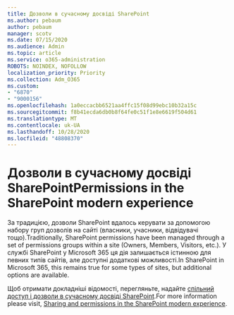 ```yaml
---
title: Дозволи в сучасному досвіді SharePoint
ms.author: pebaum
author: pebaum
manager: scotv
ms.date: 07/15/2020
ms.audience: Admin
ms.topic: article
ms.service: o365-administration
ROBOTS: NOINDEX, NOFOLLOW
localization_priority: Priority
ms.collection: Adm_O365
ms.custom:
- "6870"
- "9000156"
ms.openlocfilehash: 1a0eccacbb6521aa4ffc15f08d99ebc10b32a15c
ms.sourcegitcommit: f8b41ecda6db0b8f64fe0c51f1e8e6619f504d61
ms.translationtype: MT
ms.contentlocale: uk-UA
ms.lasthandoff: 10/28/2020
ms.locfileid: "48808370"
---
```

# <a name="permissions-in-the-sharepoint-modern-experience"></a><span data-ttu-id="fe715-102">Дозволи в сучасному досвіді SharePoint</span><span class="sxs-lookup"><span data-stu-id="fe715-102">Permissions in the SharePoint modern experience</span></span>

<span data-ttu-id="fe715-103">За традицією, дозволи SharePoint вдалось керувати за допомогою набору груп дозволів на сайті (власники, учасники, відвідувачі тощо).</span><span class="sxs-lookup"><span data-stu-id="fe715-103">Traditionally, SharePoint permissions have been managed through a set of permissions groups within a site (Owners, Members, Visitors, etc.).</span></span> <span data-ttu-id="fe715-104">У службі SharePoint у Microsoft 365 ця дія залишається істинною для певних типів сайтів, але доступні додаткові можливості.</span><span class="sxs-lookup"><span data-stu-id="fe715-104">In SharePoint in Microsoft 365, this remains true for some types of sites, but additional options are available.</span></span>  

<span data-ttu-id="fe715-105">Щоб отримати докладніші відомості, перегляньте, надайте [спільний доступ і дозволи в сучасному досвіді SharePoint](https://docs.microsoft.com/sharepoint/modern-experience-sharing-permissions).</span><span class="sxs-lookup"><span data-stu-id="fe715-105">For more information please visit, [Sharing and permissions in the SharePoint modern experience](https://docs.microsoft.com/sharepoint/modern-experience-sharing-permissions).</span></span>
